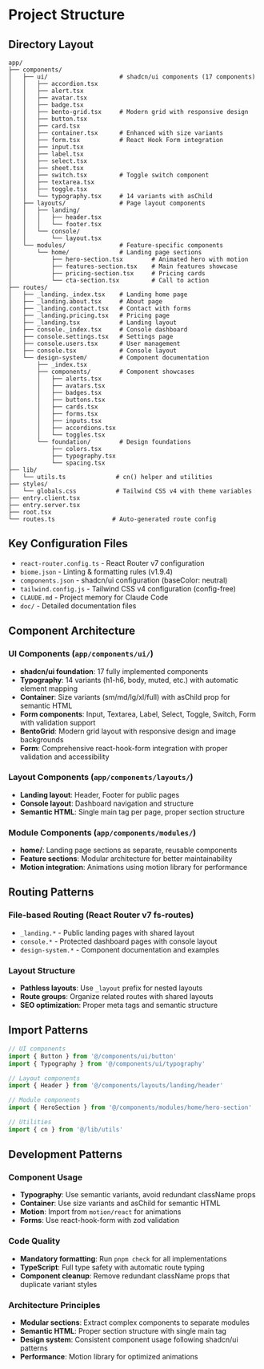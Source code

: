 # Project Structure

## Directory Layout
```
app/
├── components/
│   ├── ui/                    # shadcn/ui components (17 components)
│   │   ├── accordion.tsx
│   │   ├── alert.tsx
│   │   ├── avatar.tsx
│   │   ├── badge.tsx
│   │   ├── bento-grid.tsx     # Modern grid with responsive design
│   │   ├── button.tsx
│   │   ├── card.tsx
│   │   ├── container.tsx      # Enhanced with size variants
│   │   ├── form.tsx           # React Hook Form integration
│   │   ├── input.tsx
│   │   ├── label.tsx
│   │   ├── select.tsx
│   │   ├── sheet.tsx
│   │   ├── switch.tsx         # Toggle switch component
│   │   ├── textarea.tsx
│   │   ├── toggle.tsx
│   │   └── typography.tsx     # 14 variants with asChild
│   ├── layouts/               # Page layout components
│   │   ├── landing/
│   │   │   ├── header.tsx
│   │   │   └── footer.tsx
│   │   └── console/
│   │       └── layout.tsx
│   └── modules/               # Feature-specific components
│       └── home/              # Landing page sections
│           ├── hero-section.tsx        # Animated hero with motion
│           ├── features-section.tsx    # Main features showcase
│           ├── pricing-section.tsx     # Pricing cards
│           └── cta-section.tsx         # Call to action
├── routes/
│   ├── _landing._index.tsx    # Landing home page
│   ├── _landing.about.tsx     # About page
│   ├── _landing.contact.tsx   # Contact with forms
│   ├── _landing.pricing.tsx   # Pricing page
│   ├── _landing.tsx           # Landing layout
│   ├── console._index.tsx     # Console dashboard
│   ├── console.settings.tsx   # Settings page
│   ├── console.users.tsx      # User management
│   ├── console.tsx            # Console layout
│   └── design-system/         # Component documentation
│       ├── _index.tsx
│       ├── components/        # Component showcases
│       │   ├── alerts.tsx
│       │   ├── avatars.tsx
│       │   ├── badges.tsx
│       │   ├── buttons.tsx
│       │   ├── cards.tsx
│       │   ├── forms.tsx
│       │   ├── inputs.tsx
│       │   ├── accordions.tsx
│       │   └── toggles.tsx
│       └── foundation/        # Design foundations
│           ├── colors.tsx
│           ├── typography.tsx
│           └── spacing.tsx
├── lib/
│   └── utils.ts              # cn() helper and utilities
├── styles/
│   └── globals.css           # Tailwind CSS v4 with theme variables
├── entry.client.tsx
├── entry.server.tsx
├── root.tsx
└── routes.ts                # Auto-generated route config
```

## Key Configuration Files
- `react-router.config.ts` - React Router v7 configuration
- `biome.json` - Linting & formatting rules (v1.9.4)
- `components.json` - shadcn/ui configuration (baseColor: neutral)
- `tailwind.config.js` - Tailwind CSS v4 configuration (config-free)
- `CLAUDE.md` - Project memory for Claude Code
- `doc/` - Detailed documentation files

## Component Architecture

### **UI Components** (`app/components/ui/`)
- **shadcn/ui foundation**: 17 fully implemented components
- **Typography**: 14 variants (h1-h6, body, muted, etc.) with automatic element mapping
- **Container**: Size variants (sm/md/lg/xl/full) with asChild prop for semantic HTML
- **Form components**: Input, Textarea, Label, Select, Toggle, Switch, Form with validation support
- **BentoGrid**: Modern grid layout with responsive design and image backgrounds
- **Form**: Comprehensive react-hook-form integration with proper validation and accessibility

### **Layout Components** (`app/components/layouts/`)
- **Landing layout**: Header, Footer for public pages
- **Console layout**: Dashboard navigation and structure
- **Semantic HTML**: Single main tag per page, proper section structure

### **Module Components** (`app/components/modules/`)
- **home/**: Landing page sections as separate, reusable components
- **Feature sections**: Modular architecture for better maintainability
- **Motion integration**: Animations using motion library for performance

## Routing Patterns

### **File-based Routing** (React Router v7 fs-routes)
- `_landing.*` - Public landing pages with shared layout
- `console.*` - Protected dashboard pages with console layout
- `design-system.*` - Component documentation and examples

### **Layout Structure**
- **Pathless layouts**: Use `_layout` prefix for nested layouts
- **Route groups**: Organize related routes with shared layouts
- **SEO optimization**: Proper meta tags and semantic structure

## Import Patterns
```typescript
// UI components
import { Button } from '@/components/ui/button'
import { Typography } from '@/components/ui/typography'

// Layout components
import { Header } from '@/components/layouts/landing/header'

// Module components
import { HeroSection } from '@/components/modules/home/hero-section'

// Utilities
import { cn } from '@/lib/utils'
```

## Development Patterns

### **Component Usage**
- **Typography**: Use semantic variants, avoid redundant className props
- **Container**: Use size variants and asChild for semantic HTML
- **Motion**: Import from `motion/react` for animations
- **Forms**: Use react-hook-form with zod validation

### **Code Quality**
- **Mandatory formatting**: Run `pnpm check` for all implementations
- **TypeScript**: Full type safety with automatic route typing
- **Component cleanup**: Remove redundant className props that duplicate variant styles

### **Architecture Principles**
- **Modular sections**: Extract complex components to separate modules
- **Semantic HTML**: Proper section structure with single main tag
- **Design system**: Consistent component usage following shadcn/ui patterns
- **Performance**: Motion library for optimized animations